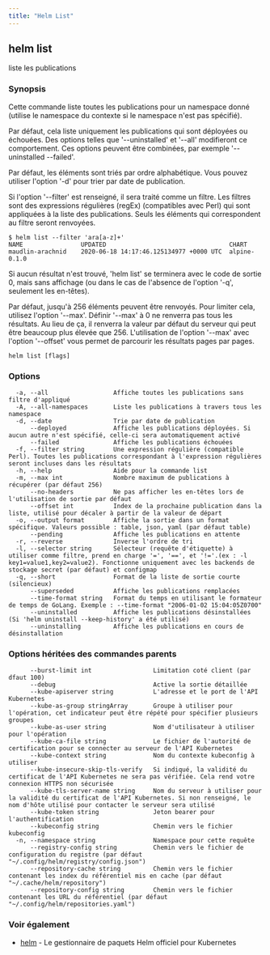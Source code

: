 ```yaml
---
title: "Helm List"
---
```


## helm list

liste les publications

### Synopsis

Cette commande liste toutes les publications pour un namespace donné (utilise le namespace du contexte si le namespace n'est pas spécifié).

Par défaut, cela liste uniquement les publications qui sont déployées ou échouées. Des options telles que '--uninstalled' et '--all' modifieront ce comportement. Ces options peuvent être combinées, par exemple '--uninstalled --failed'.

Par défaut, les éléments sont triés par ordre alphabétique. Vous pouvez utiliser l'option '-d' pour trier par date de publication.

Si l'option '--filter' est renseigné, il sera traité comme un filtre. Les filtres sont des expressions régulières (regEx) (compatibles avec Perl) qui sont appliquées à la liste des publications. Seuls les éléments qui correspondent au filtre seront renvoyées. 

    $ helm list --filter 'ara[a-z]+'
    NAME                UPDATED                                  CHART
    maudlin-arachnid    2020-06-18 14:17:46.125134977 +0000 UTC  alpine-0.1.0

Si aucun résultat n'est trouvé, 'helm list' se terminera avec le code de sortie 0, mais sans affichage (ou dans le cas de l'absence de l'option '-q', seulement les en-têtes).

Par défaut, jusqu'à 256 éléments peuvent être renvoyés. Pour limiter cela, utilisez l'option '--max'.
Définir '--max' à 0 ne renverra pas tous les résultats. Au lieu de ça, il renverra la valeur par défaut du serveur qui peut être beaucoup plus élevée que 256.
L'utilisation de l'option '--max' avec l'option '--offset' vous permet de parcourir les résultats pages par pages.

```
helm list [flags]
```

### Options

```
  -a, --all                  Affiche toutes les publications sans filtre d'appliqué
  -A, --all-namespaces       Liste les publications à travers tous les namespace
  -d, --date                 Trie par date de publication
      --deployed             Affiche les publications déployées. Si aucun autre n'est spécifié, celle-ci sera automatiquement activé
      --failed               Affiche les publications échouées
  -f, --filter string        Une expression régulière (compatible Perl). Toutes les publications correspondant à l'expression régulières seront incluses dans les résultats
  -h, --help                 Aide pour la commande list
  -m, --max int              Nombre maximum de publications à récupérer (par défaut 256)
      --no-headers           Ne pas afficher les en-têtes lors de l'utilisation de sortie par défaut
      --offset int           Index de la prochaine publication dans la liste, utilisé pour décaler à partir de la valeur de départ
  -o, --output format        Affiche la sortie dans un format spécifique. Valeurs possible : table, json, yaml (par défaut table)
      --pending              Affiche les publications en attente
  -r, --reverse              Inverse l'ordre de tri
  -l, --selector string      Sélecteur (requête d'étiquette) à utiliser comme filtre, prend en charge '=', '==', et '!='.(ex : -l key1=value1,key2=value2). Fonctionne uniquement avec les backends de stockage secret (par défaut) et configmap
  -q, --short                Format de la liste de sortie courte (silencieux)
      --superseded           Affiche les publications remplacées
      --time-format string   Format du temps en utilisant le formateur de temps de GoLang. Exemple : --time-format "2006-01-02 15:04:05Z0700"
      --uninstalled          Affiche les publications désinstallées (Si 'helm uninstall --keep-history' a été utilisé)
      --uninstalling         Affiche les publications en cours de désinstallation
```

### Options héritées des commandes parents

```
      --burst-limit int                 Limitation coté client (par dfaut 100)
      --debug                           Active la sortie détaillée
      --kube-apiserver string           L'adresse et le port de l'API Kubernetes
      --kube-as-group stringArray       Groupe à utiliser pour l'opération, cet indicateur peut être répété pour spécifier plusieurs groupes
      --kube-as-user string             Nom d'utilisateur à utiliser pour l'opération
      --kube-ca-file string             Le fichier de l'autorité de certification pour se connecter au serveur de l'API Kubernetes
      --kube-context string             Nom du contexte kubeconfig à utiliser
      --kube-insecure-skip-tls-verify   Si indiqué, la validité du certificat de l'API Kubernetes ne sera pas vérifiée. Cela rend votre connexion HTTPS non sécurisée
      --kube-tls-server-name string     Nom du serveur à utiliser pour la validité du certificat de l'API Kubernetes. Si non renseigné, le nom d'hôte utilisé pour contacter le serveur sera utilisé
      --kube-token string               Jeton bearer pour l'authentification
      --kubeconfig string               Chemin vers le fichier kubeconfig
  -n, --namespace string                Namespace pour cette requête
      --registry-config string          Chemin vers le fichier de configuration du registre (par défaut "~/.config/helm/registry/config.json")
      --repository-cache string         Chemin vers le fichier contenant les index du référentiel mis en cache (par défaut "~/.cache/helm/repository")
      --repository-config string        Chemin vers le fichier contenant les URL du référentiel (par défaut "~/.config/helm/repositories.yaml")
```

### Voir également

* [helm](helm.md) - Le gestionnaire de paquets Helm officiel pour Kubernetes
